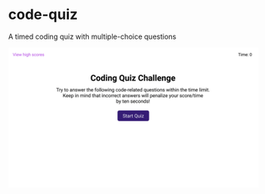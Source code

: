 # code-quiz
A timed coding quiz with multiple-choice questions

![](/assets/screenshots/04-web-apis-homework-demo.gif)